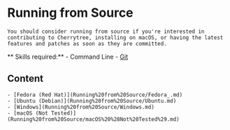 
# Running from Source


	You should consider running from source if you're interested in contributing to Cherrytree, installing on macOS, or having the latest features and patches as soon as they are committed.
	
   ** Skills required:**
	- Command Line
	- [Git](https://git-scm.com/)

## 	Content
	- [Fedora (Red Hat)](Running%20from%20Source/Fedora_.md)
	- [Ubuntu (Debian)](Running%20from%20Source/Ubuntu.md)
	- [Windows](Running%20from%20Source/Windows.md)
	- [macOS (Not Tested)](Running%20from%20Source/macOS%20%28Not%20Tested%29.md)
